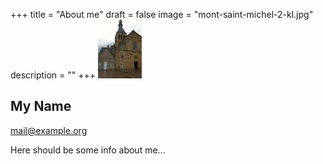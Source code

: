 +++
title = "About me"
draft = false
image = "mont-saint-michel-2-kl.jpg"
description = ""
+++
![](mont-saint-michel-2-kl.jpg)

## My Name

mail@example.org

Here should be some info about me...